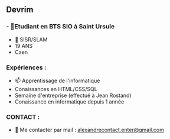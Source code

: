 ## Devrim

### - 🔭Etudiant en BTS SIO à Saint Ursule
- 🌱 SISR/SLAM
- 19 ANS 
- Caen

### Expériences :

- 📫 Apprentissage de l'informatique
- Conaissances en HTML/CSS/SQL
- Semaine d'entreprise (effectué à Jean Rostand)
- Conaissance en informatique depuis 1 année
### CONTACT :
-  💬 Me contacter par mail : alexandrecontact.enter@gmail.com
